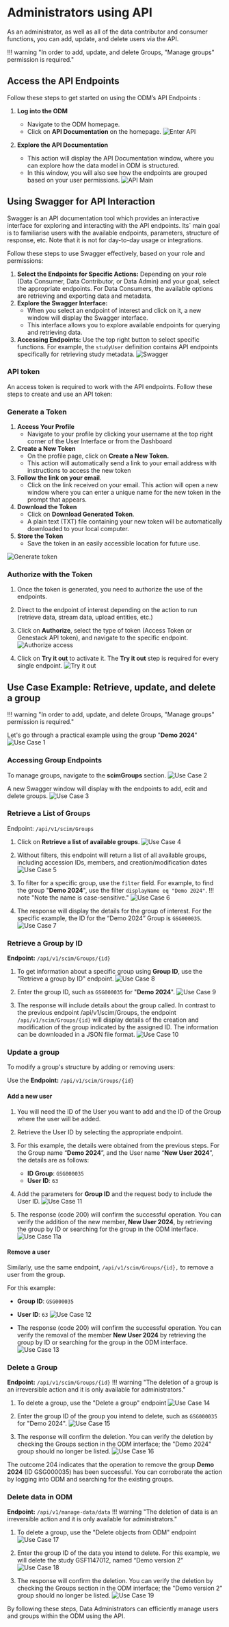 # Administrators using API
As an administrator, as well as all of the data contributor and consumer functions, you can add, update, 
and delete users via the API.

!!! warning "In order to add, update, and delete Groups, "Manage groups" permission is required."

## Access the API Endpoints

Follow these steps to get started on using the ODM’s API Endpoints :

1. **Log into the ODM**
    * Navigate to the ODM homepage.
    * Click on **API Documentation** on the homepage.
    ![Enter API](quick-start-images/consumer-api-dashboard.png)

2. **Explore the API Documentation**
      * This action will display the API Documentation window, where you can explore how the data model in ODM is structured.
      * In this window, you will also see how the endpoints are grouped based on your user permissions.
        ![API Main](quick-start-images/api-main-page.png)

## Using Swagger for API Interaction

Swagger is an API documentation tool which provides an interactive interface for exploring and
interacting with the API endpoints. Its` main goal is to familiarise users with the available endpoints,
parameters, structure of response, etc. Note that it is not for day-to-day usage or integrations.

Follow these steps to use Swagger effectively, based on your role and permissions:

1. **Select the Endpoints for Specific Actions:** Depending on your role (Data Consumer, Data Contributor, or Data Admin)
   and your goal, select the appropriate endpoints. For Data Consumers, the available options are retrieving and
   exporting data and metadata.
2. **Explore the Swagger Interface:**
      * When you select an endpoint of interest and click on it, a new window will display the Swagger interface.
      * This interface allows you to explore available endpoints for querying and retrieving data.
3. **Accessing Endpoints:** Use the top right button to select specific functions. For example,
   the `studyUser` definition contains API endpoints specifically for retrieving study metadata.
   ![Swagger](quick-start-images/swagger-groups.png)

### API token

An access token is required to work with the API endpoints. Follow these steps to create and use an API token:

### Generate a Token

1. **Access Your Profile**
      * Navigate to your profile by clicking your username at the top right corner of the User Interface or from the Dashboard
2. **Create a New Token**
      * On the profile page, click on **Create a New Token.**
      * This action will automatically send a link to your email address with instructions to access the new token
3. **Follow the link on your email**.
      * Click on the link received on your email. This action will open a new window where you can enter a unique name for the new token in the prompt that appears.
4. **Download the Token**
      * Click on **Download Generated Token**.
      * A plain text (TXT) file containing your new token will be automatically downloaded to your local computer.
5. **Store the Token**
      * Save the token in an easily accessible location for future use.

![Generate token](quick-start-images/generate-token.png)

### Authorize with the Token
1. Once the token is generated, you need to authorize the use of the endpoints.
2. Direct to the endpoint of interest depending on the action to run (retrieve data, stream data, upload entities, etc.)
3. Click on **Authorize**, select the type of token (Access Token or Genestack API token),
   and navigate to the specific endpoint.
   ![Authorize access](quick-start-images/authorize-access.png)

4. Click on **Try it out** to activate it. The **Try it out** step is required for every single endpoint.
![Try it out](quick-start-images/try-it-out.png)

## Use Case Example: Retrieve, update, and delete a group

!!! warning "In order to add, update, and delete Groups, "Manage groups" permission is required."

Let's go through a practical example using the group "**Demo 2024**"
![Use Case 1](quick-start-images/admin-api-uc-1.png)

### Accessing Group Endpoints

To manage groups, navigate to the **scimGroups** section.
![Use Case 2](quick-start-images/admin-api-uc-2.png)

A new Swagger window will display with the endpoints to add, edit and delete groups.
![Use Case 3](quick-start-images/admin-api-uc-3.png)

### Retrieve a List of Groups

Endpoint: `/api/v1/scim/Groups`

1. Click on **Retrieve a list of available groups**.
![Use Case 4](quick-start-images/admin-api-uc-4.png)

2. Without filters, this endpoint will return a list of all available groups, including accession IDs, members,
and creation/modification dates
![Use Case 5](quick-start-images/admin-api-uc-5.png)

3. To filter for a specific group, use the `filter` field. For example, to find the group "**Demo 2024**", use the 
filter `displayName eq "Demo 2024"`. 
!!! note "Note the name is case-sensitive."
![Use Case 6](quick-start-images/admin-api-uc-6.png)

4. The response will display the details for the group of interest. For the specific example, the ID for the 
“Demo 2024” Group is `GSG000035`.
![Use Case 7](quick-start-images/admin-api-uc-7.png)

### Retrieve a Group by ID

**Endpoint:** `/api/v1/scim/Groups/{id}`

1. To get information about a specific group using **Group ID**, use the "Retrieve a group by ID" endpoint.
![Use Case 8](quick-start-images/admin-api-uc-8.png)

2. Enter the group ID, such as `GSG000035` for "**Demo 2024**".
![Use Case 9](quick-start-images/admin-api-uc-9.png)

3. The response will include details about the group called. In contrast to the previous endpoint /api/v1/scim/Groups, 
the endpoint `/api/v1/scim/Groups/{id}` will display details of the creation and modification of the group indicated 
by the assigned ID. The information can be downloaded in a JSON file format.
![Use Case 10](quick-start-images/admin-api-uc-10.png)

### Update a group

To modify a group's structure by adding or removing users:

Use the **Endpoint:** `/api/v1/scim/Groups/{id}`

#### Add a new user

1. You will need the ID of the User you want to add and the ID of the Group where the user will be added.
2. Retrieve the User ID by selecting the appropriate endpoint. 
3. For this example, the details were obtained from the previous steps. For the Group name “**Demo 2024**”, 
and the User name “**New User 2024**”, the details are as follows:
    * **ID Group**: `GSG000035`
    * **User ID**: `63`
4. Add the parameters for **Group ID** and the request body to include the User ID.
![Use Case 11](quick-start-images/admin-api-uc-11.png) 

5. The response (code 200\) will confirm the successful operation. You can verify the addition of the new member, 
**New User 2024**, by retrieving the group by ID or searching for the group in the ODM interface.
![Use Case 11a](quick-start-images/admin-api-uc-11a.png) 

#### Remove a user

Similarly, use the same endpoint, `/api/v1/scim/Groups/{id},` to remove a user from the group.

For this example:

* **Group ID**: `GSG000035`
* **User ID**: `63`
![Use Case 12](quick-start-images/admin-api-uc-12.png)

* The response (code 200\) will confirm the successful operation. You can verify the removal of the member 
**New User 2024** by retrieving the group by ID or searching for the group in the ODM interface.
![Use Case 13](quick-start-images/admin-api-uc-13.png) 

### Delete a Group

**Endpoint:** `/api/v1/scim/Groups/{id}`
!!! warning "The deletion of a group is an irreversible action and it is only available for administrators."

1. To delete a group, use the "Delete a group" endpoint
![Use Case 14](quick-start-images/admin-api-uc-14.png)

2. Enter the group ID of the group you intend to delete, such as `GSG000035` for "Demo 2024".
![Use Case 15](quick-start-images/admin-api-uc-15.png)

3. The response will confirm the deletion. You can verify the deletion by checking the Groups section 
in the ODM interface; the "Demo 2024" group should no longer be listed.
![Use Case 16](quick-start-images/admin-api-uc-16.png)

The outcome 204 indicates that the operation to remove the group **Demo 2024** (ID GSG000035) has been successful. 
You can corroborate the action by logging into ODM and searching for the existing groups.

### Delete data in ODM

**Endpoint:** `/api/v1/manage-data/data`
!!! warning "The deletion of data is an irreversible action and it is only available for administrators."

1. To delete a group, use the "Delete objects from ODM" endpoint
![Use Case 17](quick-start-images/admin-api-uc-17.png)

2. Enter the group ID of the data you intend to delete. For this example, we will delete the study GSF1147012, 
named “Demo version 2”
![Use Case 18](quick-start-images/admin-api-uc-18.png) 

3. The response will confirm the deletion. You can verify the deletion by checking the Groups section in the 
ODM interface; the "Demo version 2" group should no longer be listed.
![Use Case 19](quick-start-images/admin-api-uc-19.png)  

By following these steps, Data Administrators can efficiently manage users and groups within the ODM using the API. 

